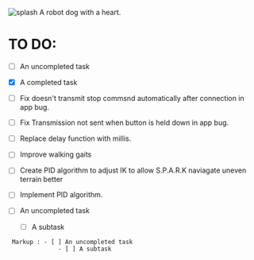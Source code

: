 
![splash](https://github.com/Nathan-Busse-private/S.P.A.R.K/assets/82398683/74f404fa-4832-449a-aaf1-10caba48064b)
A robot dog with a heart.

# TO DO:

- [ ] An uncompleted task
- [x] A completed task


- [ ]  Fix doesn't transmit stop commsnd automatically after connection in app bug.
- [ ]  Fix Transmission not sent when button is held down in app bug.
- [ ]  Replace delay function with millis.
- [ ]  Improve walking gaits

- [ ]  Create PID algorithm to adjust IK to allow S.P.A.R.K naviagate uneven terrain better
- [ ]  Implement PID algorithm.


- [ ] An uncompleted task
    - [ ] A subtask

~~~
 Markup : - [ ] An uncompleted task
              - [ ] A subtask
~~~

